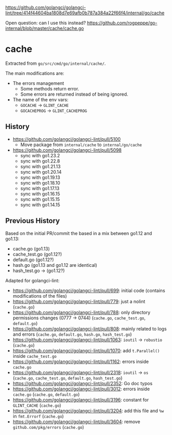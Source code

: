 https://github.com/golangci/golangci-lint/tree/414f44604ba1808d7e69afb0b787a384a22f66f4/internal/go/cache

Open question: can I use this instead? https://github.com/rogpeppe/go-internal/blob/master/cache/cache.go

# cache

Extracted from `go/src/cmd/go/internal/cache/`.

The main modifications are:
- The errors management
  - Some methods return error.
  - Some errors are returned instead of being ignored.
- The name of the env vars:
  - `GOCACHE` -> `GLINT_CACHE`
  - `GOCACHEPROG` -> `GLINT_CACHEPROG` 

## History

- https://github.com/golangci/golangci-lint/pull/5100
  - Move package from `internal/cache` to `internal/go/cache`
- https://github.com/golangci/golangci-lint/pull/5098
  - sync with go1.23.2
  - sync with go1.22.8
  - sync with go1.21.13
  - sync with go1.20.14
  - sync with go1.19.13
  - sync with go1.18.10
  - sync with go1.17.13
  - sync with go1.16.15
  - sync with go1.15.15
  - sync with go1.14.15

## Previous History

Based on the initial PR/commit the based in a mix between go1.12 and go1.13:
- cache.go (go1.13)
- cache_test.go (go1.12?)
- default.go (go1.12?)
- hash.go (go1.13 and go1.12 are identical)
- hash_test.go -> (go1.12?)

Adapted for golangci-lint:
- https://github.com/golangci/golangci-lint/pull/699: initial code (contains modifications of the files)
- https://github.com/golangci/golangci-lint/pull/779: just a nolint (`cache.go`)
- https://github.com/golangci/golangci-lint/pull/788: only directory permissions changes (0777 -> 0744) (`cache.go`, `cache_test.go`, `default.go`)
- https://github.com/golangci/golangci-lint/pull/808: mainly related to logs and errors (`cache.go`, `default.go`, `hash.go`, `hash_test.go`)
- https://github.com/golangci/golangci-lint/pull/1063: `ioutil` -> `robustio` (`cache.go`)
- https://github.com/golangci/golangci-lint/pull/1070: add `t.Parallel()` inside `cache_test.go`
- https://github.com/golangci/golangci-lint/pull/1162: errors inside `cache.go`
- https://github.com/golangci/golangci-lint/pull/2318: `ioutil` -> `os` (`cache.go`, `cache_test.go`, `default.go`, `hash_test.go`)
- https://github.com/golangci/golangci-lint/pull/2352: Go doc typos
- https://github.com/golangci/golangci-lint/pull/3012: errors inside `cache.go` (`cache.go`, `default.go`)
- https://github.com/golangci/golangci-lint/pull/3196: constant for `GLINT_CACHE` (`cache.go`)
- https://github.com/golangci/golangci-lint/pull/3204: add this file and `%w` in `fmt.Errorf` (`cache.go`)
- https://github.com/golangci/golangci-lint/pull/3604: remove `github.com/pkg/errors` (`cache.go`)
